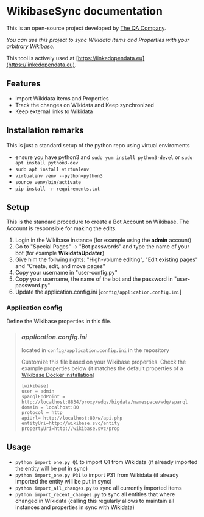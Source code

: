 # WikibaseSync documentation
This is an open-source project developed by [The QA Company](https://the-qa-company.com).

*You can use this project to sync Wikidata Items and Properties with your arbitrary Wikibase.*

This tool is actively used at [https://linkedopendata.eu](https://linkedopendata.eu).

## Features
* Import Wikidata Items and Properties
* Track the changes on Wikidata and Keep synchronized
* Keep external links to Wikidata 

## Installation remarks
This is just a standard setup of the python repo using virtual enviroments
- ensure you have python3 and `sudo yum install python3-devel` or `sudo apt install python3-dev`
- `sudo apt install virtualenv`
- `virtualenv venv --python=python3`
- `source venv/bin/activate`
- `pip install -r requirements.txt`

## Setup
This is the standard procedure to create a Bot Account on Wikibase. The Account is responsible for making the edits.
 1. Login in the Wikibase instance (for example using the **admin** account)
 2. Go to "Special Pages" -> "Bot passwords" and type the name of your bot (for example **WikidataUpdater**)
 3. Give him the follwing rights: "High-volume editing", "Edit existing pages" and "Create, edit, and move pages"
 4. Copy your username in "user-config.py"
 5. Copy your username, the name of the bot and the password in "user-password.py"
 6. Update the application.config.ini  [`config/application.config.ini`]
     
### Application config

Define the Wikibase properties in this file. 
> ### *application.config.ini*
>
> located in `config/application.config.ini` in the repository 
>   
>  Customize this file based on your Wikibase properties. Check the example properties below (it matches the default properties of a [Wikibase Docker installation](https://github.com/wmde/wikibase-release-pipeline))
> 
>  ```
> [wikibase]
> user = admin
> sparqlEndPoint = http://localhost:8834/proxy/wdqs/bigdata/namespace/wdq/sparql
> domain = localhost:80
> protocol = http
> apiUrl= http://localhost:80/w/api.php
> entityUri=http://wikibase.svc/entity
> propertyUri=http://wikibase.svc/prop
> 
>  ```

## Usage
 - `python import_one.py Q1` to import Q1 from Wikidata (if already imported the entity will be put in sync)
 - `python import_one.py P31` to import P31 from Wikidata (if already imported the entity will be put in sync)
 - `python import_all_changes.py` to sync all currently imported items
 - `python import_recent_changes.py` to sync all entities that where changed in Wikidata (calling this regularly allows to maintain all instances and properties in sync with Wikidata) 
